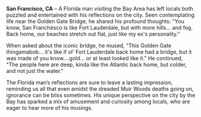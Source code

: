 **San Francisco, CA** – A Florida man visiting the Bay Area has left locals both puzzled and entertained with his reflections on the city. Seen contemplating life near the Golden Gate Bridge, he shared his profound thoughts: "You know, San Franchésco is like Fort Lauderdale, but with more hills... and fog. Back home, our beaches stretch out flat, just like my ex's personality."

When asked about the iconic bridge, he mused, "This Golden Gate thingamabob... it's like if ol' Fort Lauderdale back home had a bridge, but it was made of you know....gold... or at least looked like it." He continued, "The people here are deep, kinda like the Atlantic back home, but colder, and not just the water."

The Florida man’s reflections are sure to leave a lasting impression, reminding us all that even amidst the dreaded Muir Woods deaths going on, ignorance can be bliss sometimes. His unique perspective on the city by the Bay has sparked a mix of amusement and curiosity among locals, who are eager to hear more of his musings.
